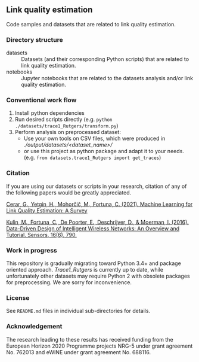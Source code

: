 ## Link quality estimation

Code samples and datasets that are related to link quality estimation.

### Directory structure

<dl>
  <dt>datasets</dt>
  <dd>Datasets (and their corresponding Python scripts) that are related to link quality estimation.</dd>

  <dt>notebooks</dt>
  <dd>Jupyter notebooks that are related to the datasets analysis and/or link quality estimation.</dd>
</dl>

### Conventional work flow
1. Install python dependencies
2. Run desired scripts directly (e.g. `python ./datasets/trace1_Rutgers/transform.py`)
3. Perform analysis on preprocessed dataset:
    - Use your own tools on CSV files, which were produced in *./output/datasets/<dataset_name>/*
    - or use this project as python package and adapt it to your needs. (e.g. `from datasets.trace1_Rutgers import get_traces`)

### Citation

If you are using our datasets or scripts in your research, citation of any of the following papers would be greatly appreciated.

[Cerar, G., Yetgin, H., Mohorčič, M., Fortuna, C. (2021). Machine Learning for Link Quality Estimation: A Survey](https://doi.org/10.1109/COMST.2021.3053615)

[Kulin, M., Fortuna, C., De Poorter, E., Deschrijver, D., & Moerman, I. (2016). Data-Driven Design of Intelligent Wireless Networks: An Overview and Tutorial. Sensors, 16(6), 790.](http://www.mdpi.com/1424-8220/16/6/790/htm)

### Work in progress

This repository is gradually migrating toward Python 3.4+ and package oriented approach. *Trace1_Rutgers* is currently up to date, while unfortunately other datasets may require Python 2 with obsolete packages for preprocessing. We are sorry for inconvenience.

### License

See `README.md` files in individual sub-directories for details.

### Acknowledgement

The research leading to these results has received funding from the European Horizon 2020 Programme projects NRG-5 under grant agreement No. 762013 and eWINE under grant agreement No. 688116.
